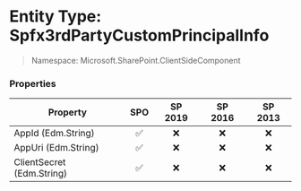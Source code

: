 # Entity Type: Spfx3rdPartyCustomPrincipalInfo

> Namespace: Microsoft.SharePoint.ClientSideComponent

### Properties

Property | SPO | SP 2019 | SP 2016 | SP 2013
----------|:---:|:-------:|:-------:|:-------:
AppId (Edm.String) | ✅ | ❌ | ❌ | ❌
AppUri (Edm.String) | ✅ | ❌ | ❌ | ❌
ClientSecret (Edm.String) | ✅ | ❌ | ❌ | ❌